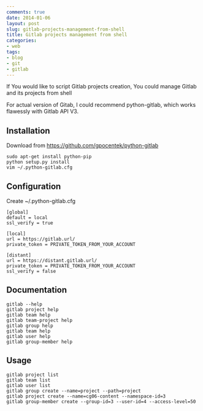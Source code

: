 ```yaml
---
comments: true
date: 2014-01-06
layout: post
slug: gitlab-projects-management-from-shell
title: Gitlab projects management from shell
categories:
- web
tags:
- blog
- git
- gitlab
---
```


If You would like to script Gitlab projects creation, You could manage Gitlab and its projects from shell

For actual version of Gitab, I could recommend python-gitlab, which works flawessly with Gitlab API V3.

##  Installation

Download from https://github.com/gpocentek/python-gitlab

	sudo apt-get install python-pip
	python setup.py install
	vim ~/.python-gitlab.cfg

## Configuration

Create ~/.python-gitlab.cfg

	[global]
	default = local
	ssl_verify = true
	
	[local]
	url = https://gitlab.url/
	private_token = PRIVATE_TOKEN_FROM_YOUR_ACCOUNT
	
	[distant]
	url = https://distant.gitlab.url/
	private_token = PRIVATE_TOKEN_FROM_YOUR_ACCOUNT
	ssl_verify = false

## Documentation

	gitlab --help
	gitlab project help
	gitlab team help
	gitlab team-project help
	gitlab group help
	gitlab team help
	gitlab user help
	gitlab group-member help

## Usage

	gitlab project list
	gitlab team list
	gitlab user list
	gitlab group create --name=project --path=project
	gitlab project create --name=cg06-content --namespace-id=3
	gitlab group-member create --group-id=3 --user-id=4 --access-level=50
